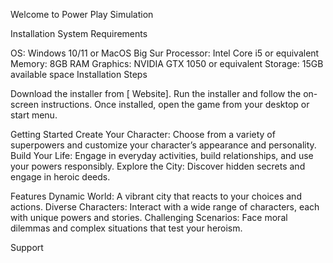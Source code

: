  Welcome to Power Play Simulation

Installation
System Requirements

OS: Windows 10/11 or MacOS Big Sur
Processor: Intel Core i5 or equivalent
Memory: 8GB RAM
Graphics: NVIDIA GTX 1050 or equivalent
Storage: 15GB available space
Installation Steps

Download the installer from [ Website].
Run the installer and follow the on-screen instructions.
Once installed, open the game from your desktop or start menu.

Getting Started
Create Your Character: Choose from a variety of superpowers and customize your character’s appearance and personality.
Build Your Life: Engage in everyday activities, build relationships, and use your powers responsibly.
Explore the City: Discover hidden secrets and engage in heroic deeds.

Features
Dynamic World: A vibrant city that reacts to your choices and actions.
Diverse Characters: Interact with a wide range of characters, each with unique powers and stories.
Challenging Scenarios: Face moral dilemmas and complex situations that test your heroism.

Support
